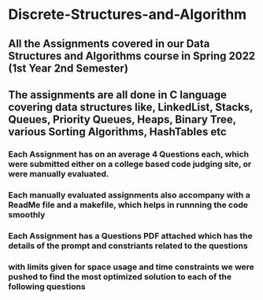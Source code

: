 # Discrete-Structures-and-Algorithm

## All the Assignments covered in our Data Structures and Algorithms course in Spring 2022 (1st Year 2nd Semester)

## The assignments are all done in C language covering data structures like, LinkedList, Stacks, Queues, Priority Queues, Heaps, Binary Tree, various Sorting Algorithms, HashTables etc

### Each Assignment has on an average 4 Questions each, which were submitted either on a college based code judging site, or were manually evaluated.
### Each manually evaluated assignments also accompany with a ReadMe file and a makefile, which helps in runnning the code smoothly

### Each Assignment has a Questions PDF attached which has the details of the prompt and constriants related to the questions
### with limits given for space usage and time constraints we were pushed to find the most optimized solution to each of the following questions
